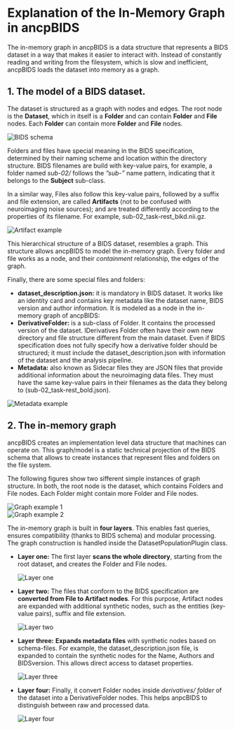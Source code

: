# Explanation of the In-Memory Graph in ancpBIDS

The in-memory graph in ancpBIDS is a data structure that represents a BIDS dataset in a way that makes it easier to interact with. Instead of constantly reading and writing from the filesystem, which is slow and inefficient, ancpBIDS loads the dataset into memory as a graph.

## 1. The model of a BIDS dataset.
The dataset is structured as a graph with nodes and edges. The root node is the **Dataset**, which in itself is a **Folder** and can contain **Folder** and **File** nodes. Each **Folder** can contain more **Folder** and **File** nodes.

![BIDS schema](../static/inmemory/1.PNG)

Folders and files have special meaning in the BIDS specification, determined by their naming scheme and location within the directory structure. BIDS filenames are build with key-value pairs, for example, a folder named *sub-02/* follows the *”sub-<label>”* name pattern, indicating that it belongs to the **Subject** sub-class.

In a similar way, Files also follow this key-value pairs, followed by a suffix and file extension, are called **Artifacts** (not to be confused with neuroimaging noise sources); and are treated differently according to the properties of its filename. For example, sub-02_task-rest_bikd.nii.gz.

![Artifact example](../static/inmemory/2.PNG)

This hierarchical structure of a BIDS dataset, resembles a graph. This structure allows ancpBIDS to model the in-memory graph. Every folder and file works as a node, and their *containment* relationship, the edges of the graph.

Finally, there are some special files and folders:
* **dataset_description.json:** it is mandatory in BIDS dataset. It works like an identity card and contains key metadata like the dataset name, BIDS version and author information. It is modeled as a node in the in-memory graph of ancpBIDS:
* **DerivativeFolder:** is a sub-class of Folder. It contains the processed version of the dataset. IDerivatives Folder often have their own new directory and file structure different from the main dataset. Even if BIDS specification does not fully specify how a derivative folder should be structured; it must include the dataset_description.json with information of the dataset and the analysis pipeline.
* **Metadata:** also known as Sidecar files they are JSON files that provide additional information about the neuroimaging data files. They must have the same key-value pairs in their filenames as the data they belong to (sub-02_task-rest_bold.json).

![Metadata example](../static/inmemory/3.PNG)


## 2. The in-memory graph

ancpBIDS creates an implementation level data structure that machines can operate on. This graph/model is a static technical projection of the BIDS schema that allows to create instances that represent files and folders on the file system. 

The following figures show two sifferent simple instances of graph structure. In both, the root node is the dataset, which contains Folders and File nodes. Each Folder might contain more Folder and File nodes.

![Graph example 1](../static/inmemory/4.jpg)  
![Graph example 2](../static/inmemory/5.jpg)

 The in-memory graph is built in **four layers**. This enables fast queries, ensures compatibility (thanks to BIDS schema) and modular processing. The graph construction is handled inside the DatasetPopulationPlugin class.

* **Layer one:** The first layer **scans the whole directory**, starting from the root dataset, and creates the Folder and File nodes.

  ![Layer one](../static/inmemory/6.PNG)

* **Layer two:** The files that conform to the BIDS specification are **converted from File to Artifact nodes**. For this purpose, Artifact nodes are expanded with additional synthetic nodes, such as the entities (key-value pairs), suffix and file extension.

  ![Layer two](../static/inmemory/7.PNG)

* **Layer three:** **Expands metadata files** with synthetic nodes based on schema-files. For example, the dataset_description.json file, is expanded to contain the synthetic nodes for the Name, Authors and BIDSversion. This allows direct access to dataset properties.

  ![Layer three](../static/inmemory/8.PNG)

* **Layer four:** Finally, it convert Folder nodes inside *derivatives/ folder* of the dataset into a DerivativeFolder nodes. This helps anpcBIDS to distinguish between raw and processed data.

  ![Layer four](../static/inmemory/9.PNG)





